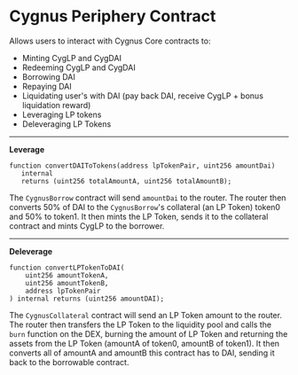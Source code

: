 # **Cygnus Periphery Contract**

Allows users to interact with Cygnus Core contracts to:
 - Minting CygLP and CygDAI
 - Redeeming CygLP and CygDAI
 - Borrowing DAI
 - Repaying DAI
 - Liquidating user's with DAI (pay back DAI, receive CygLP + bonus liquidation reward)
 - Leveraging LP tokens
 - Deleveraging LP Tokens
 
 <hr/>

**Leverage**

 ```
function convertDAIToTokens(address lpTokenPair, uint256 amountDai)
    internal
    returns (uint256 totalAmountA, uint256 totalAmountB);  
 ```
 
The `CygnusBorrow` contract will send `amountDai` to the router. The router then converts 50% of DAI to the `CygnusBorrow`'s collateral (an LP Token) token0 and 50% to token1. It then mints the LP Token, sends it to the collateral contract and mints CygLP to the borrower.

<hr/>

**Deleverage**

```
function convertLPTokenToDAI(
    uint256 amountTokenA,
    uint256 amountTokenB,
    address lpTokenPair
) internal returns (uint256 amountDAI);
```

The `CygnusCollateral` contract will send an LP Token amount to the router. The router then transfers the LP Token to the liquidity pool and calls the `burn` function on the DEX, burning the amount of LP Token and returning the assets from the LP Token (amountA of token0, amountB of token1). It then converts all of amountA and amountB this contract has to DAI, sending it back to the borrowable contract.

